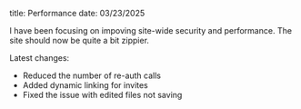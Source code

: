 title: Performance
date: 03/23/2025

I have been focusing on impoving site-wide security and performance. The site should now be quite a bit zippier.

Latest changes:

- Reduced the number of re-auth calls
- Added dynamic linking for invites
- Fixed the issue with edited files not saving